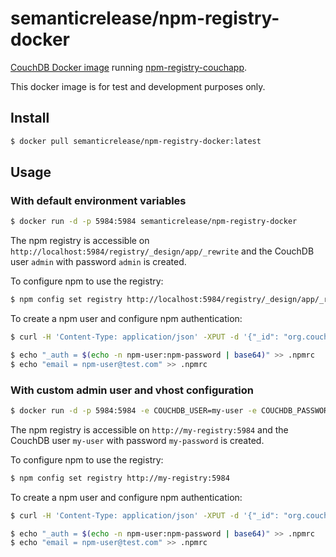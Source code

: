 # semanticrelease/npm-registry-docker

[CouchDB Docker image](https://github.com/apache/couchdb-docker) running [npm-registry-couchapp](https://github.com/npm/npm-registry-couchapp).

This docker image is for test and development purposes only.

## Install

```bash
$ docker pull semanticrelease/npm-registry-docker:latest
```

## Usage

### With default environment variables

```bash
$ docker run -d -p 5984:5984 semanticrelease/npm-registry-docker
```

The npm registry is accessible on `http://localhost:5984/registry/_design/app/_rewrite` and the CouchDB user `admin` with password `admin` is created.

To configure npm to use the registry:
```bash
$ npm config set registry http://localhost:5984/registry/_design/app/_rewrite
```

To create a npm user and configure npm authentication:
```bash
$ curl -H 'Content-Type: application/json' -XPUT -d '{"_id": "org.couchdb.user:npm-user","name": "npm-user","roles": [],"type": "user","password": "npm-password","email":  "npm-user@test.com"}' "http://admin:admin@localhost:5984/_users/org.couchdb.user:npm-user"

$ echo "_auth = $(echo -n npm-user:npm-password | base64)" >> .npmrc
$ echo "email = npm-user@test.com" >> .npmrc
```

### With custom admin user and vhost configuration

```bash
$ docker run -d -p 5984:5984 -e COUCHDB_USER=my-user -e COUCHDB_PASSWORD=my-password -e VHOST=my-registry.com semanticrelease/npm-registry-docker
```

The npm registry is accessible on `http://my-registry:5984` and the CouchDB user `my-user` with password `my-password` is created.

To configure npm to use the registry:
```bash
$ npm config set registry http://my-registry:5984
```

To create a npm user and configure npm authentication:
```bash
$ curl -H 'Content-Type: application/json' -XPUT -d '{"_id": "org.couchdb.user:npm-user","name": "npm-user","roles": [],"type": "user","password": "npm-password","email":  "npm-user@test.com"}' "http://my-user:my-password@localhost:5984/_users/org.couchdb.user:npm-user"

$ echo "_auth = $(echo -n npm-user:npm-password | base64)" >> .npmrc
$ echo "email = npm-user@test.com" >> .npmrc
```
